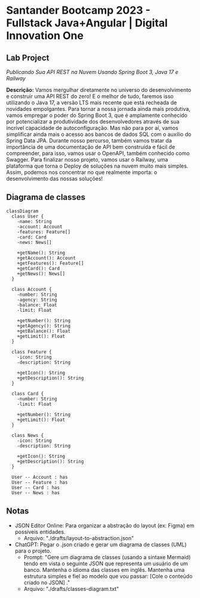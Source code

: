 # Santander Bootcamp 2023 - Fullstack Java+Angular | Digital Innovation One 

## Lab Project 
*Publicando Sua API REST na Nuvem Usando Spring Boot 3, Java 17 e Railway*

**Descrição:** Vamos mergulhar diretamente no universo do desenvolvimento e construir uma API REST do zero! E o melhor de tudo, faremos isso utilizando o Java 17, a versão LTS mais recente que está recheada de novidades empolgantes. Para tornar a nossa jornada ainda mais produtiva, vamos empregar o poder do Spring Boot 3, que é amplamente conhecido por potencializar a produtividade dos desenvolvedores através de sua incrível capacidade de autoconfiguração. Mas não para por aí, vamos simplificar ainda mais o acesso aos bancos de dados SQL com o auxílio do Spring Data JPA. Durante nosso percurso, também vamos tratar da importância de uma documentação de API bem construída e fácil de compreender, para isso, vamos usar o OpenAPI, também conhecido como Swagger. Para finalizar nosso projeto, vamos usar o Railway, uma plataforma que torna o Deploy de soluções na nuvem muito mais simples. Assim, podemos nos concentrar no que realmente importa: o desenvolvimento das nossas soluções!

## Diagrama de classes

```mermaid
classDiagram
  class User {
    -name: String
    -account: Account
    -features: Feature[]
    -card: Card
    -news: News[]

    +getName(): String
    +getAccount(): Account
    +getFeatures(): Feature[]
    +getCard(): Card
    +getNews(): News[]
  }

  class Account {
    -number: String
    -agency: String
    -balance: Float
    -limit: Float

    +getNumber(): String
    +getAgency(): String
    +getBalance(): Float
    +getLimit(): Float
  }

  class Feature {
    -icon: String
    -description: String

    +getIcon(): String
    +getDescription(): String
  }

  class Card {
    -number: String
    -limit: Float

    +getNumber(): String
    +getLimit(): Float
  }

  class News {
    -icon: String
    -description: String

    +getIcon(): String
    +getDescription(): String
  }

  User -- Account : has
  User -- Feature : has
  User -- Card : has
  User -- News : has

```

## Notas
- JSON Editor Online: Para organizar a abstração do layout (ex: Figma) em possíveis entidades.
  - Arquivo: "./drafts/layout-to-abstraction.json"
- ChatGPT: Pegar o .json criado e gerar um diagrama de classes (UML) para o projeto.
  - Prompt: "Gere um diagrama de classes (usando a sintaxe Mermaid) tendo em vista o seguinte JSON que representa um usuário de um banco. Mantenha o idioma das classes em inglês. Mantenha uma estrutura simples e fiel ao modelo que vou passar: [Cole o conteúdo criado no JSON] ."
  - Arquivo: "./drafts/classes-diagram.txt"






